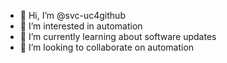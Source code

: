 - 👋 Hi, I’m @svc-uc4github
- 👀 I’m interested in automation
- 🌱 I’m currently learning about software updates
- 💞️ I’m looking to collaborate on automation


<!---
svc-uc4github/svc-uc4github is a ✨ special ✨ repository because its `README.md` (this file) appears on your GitHub profile.
You can click the Preview link to take a look at your changes.
--->
